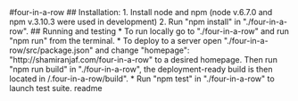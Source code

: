 <snippet>
  <content>
#four-in-a-row
## Installation:
1. Install node and npm (node v.6.7.0 and npm v.3.10.3 were used in development)
2. Run "npm install" in "./four-in-a-row".
## Running and testing
* To run locally go to "./four-in-a-row" and run "npm run" from the terminal.  
* To deploy to a server open "./four-in-a-row/src/package.json" and change 
  "homepage": "http://shamiranjaf.com/four-in-a-row"
to a desired homepage. Then run "npm run build" in
"./four-in-a-row", the deployment-ready build is then 
located in /.four-in-a-row/build".  
* Run "npm test" in "./four-in-a-row" to launch test suite.
</content>
  <tabTrigger>readme</tabTrigger>
</snippet>
